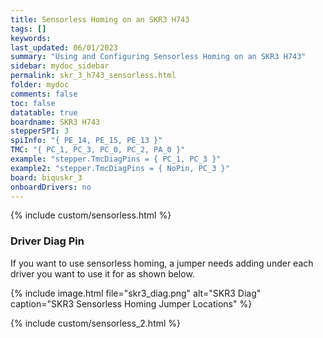 ```yaml
---
title: Sensorless Homing on an SKR3 H743
tags: []
keywords: 
last_updated: 06/01/2023
summary: "Using and Configuring Sensorless Homing on an SKR3 H743"
sidebar: mydoc_sidebar
permalink: skr_3_h743_sensorless.html
folder: mydoc
comments: false
toc: false
datatable: true
boardname: SKR3 H743
stepperSPI: 3
spiInfo: "{ PE_14, PE_15, PE_13 }"
TMC: "{ PC_1, PC_3, PC_0, PC_2, PA_0 }"
example: "stepper.TmcDiagPins = { PC_1, PC_3 }"
example2: "stepper.TmcDiagPins = { NoPin, PC_3 }"
board: biquskr_3
onboardDrivers: no
---
```


{% include custom/sensorless.html %}

### Driver Diag Pin

If you want to use sensorless homing, a jumper needs adding under each driver you want to use it for as shown below.

{% include image.html file="skr3_diag.png" alt="SKR3 Diag" caption="SKR3 Sensorless Homing Jumper Locations" %}

{% include custom/sensorless_2.html %}
